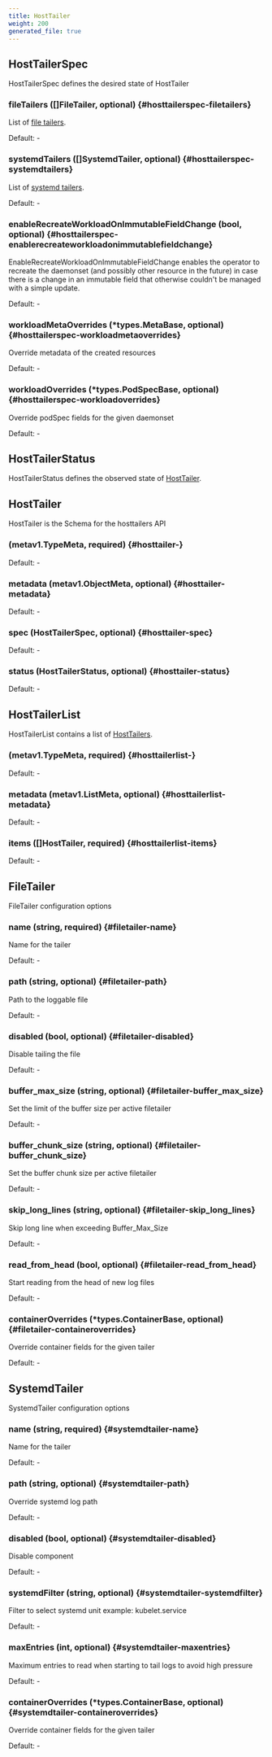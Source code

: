 ```yaml
---
title: HostTailer
weight: 200
generated_file: true
---
```


## HostTailerSpec

HostTailerSpec defines the desired state of HostTailer

### fileTailers ([]FileTailer, optional) {#hosttailerspec-filetailers}

List of [file tailers](#filetailer). 

Default: -

### systemdTailers ([]SystemdTailer, optional) {#hosttailerspec-systemdtailers}

List of [systemd tailers](#systemdtailer). 

Default: -

### enableRecreateWorkloadOnImmutableFieldChange (bool, optional) {#hosttailerspec-enablerecreateworkloadonimmutablefieldchange}

EnableRecreateWorkloadOnImmutableFieldChange enables the operator to recreate the daemonset (and possibly other resource in the future) in case there is a change in an immutable field that otherwise couldn't be managed with a simple update. 

Default: -

### workloadMetaOverrides (*types.MetaBase, optional) {#hosttailerspec-workloadmetaoverrides}

Override metadata of the created resources 

Default: -

### workloadOverrides (*types.PodSpecBase, optional) {#hosttailerspec-workloadoverrides}

Override podSpec fields for the given daemonset 

Default: -


## HostTailerStatus

HostTailerStatus defines the observed state of [HostTailer](#hosttailer).


## HostTailer

HostTailer is the Schema for the hosttailers API

###  (metav1.TypeMeta, required) {#hosttailer-}

Default: -

### metadata (metav1.ObjectMeta, optional) {#hosttailer-metadata}

Default: -

### spec (HostTailerSpec, optional) {#hosttailer-spec}

Default: -

### status (HostTailerStatus, optional) {#hosttailer-status}

Default: -


## HostTailerList

HostTailerList contains a list of [HostTailers](#hosttailer).

###  (metav1.TypeMeta, required) {#hosttailerlist-}

Default: -

### metadata (metav1.ListMeta, optional) {#hosttailerlist-metadata}

Default: -

### items ([]HostTailer, required) {#hosttailerlist-items}

Default: -


## FileTailer

FileTailer configuration options

### name (string, required) {#filetailer-name}

Name for the tailer 

Default: -

### path (string, optional) {#filetailer-path}

Path to the loggable file 

Default: -

### disabled (bool, optional) {#filetailer-disabled}

Disable tailing the file 

Default: -

### buffer_max_size (string, optional) {#filetailer-buffer_max_size}

Set the limit of the buffer size per active filetailer 

Default: -

### buffer_chunk_size (string, optional) {#filetailer-buffer_chunk_size}

Set the buffer chunk size per active filetailer 

Default: -

### skip_long_lines (string, optional) {#filetailer-skip_long_lines}

Skip long line when exceeding Buffer_Max_Size 

Default: -

### read_from_head (bool, optional) {#filetailer-read_from_head}

Start reading from the head of new log files 

Default: -

### containerOverrides (*types.ContainerBase, optional) {#filetailer-containeroverrides}

Override container fields for the given tailer 

Default: -


## SystemdTailer

SystemdTailer configuration options

### name (string, required) {#systemdtailer-name}

Name for the tailer 

Default: -

### path (string, optional) {#systemdtailer-path}

Override systemd log path 

Default: -

### disabled (bool, optional) {#systemdtailer-disabled}

Disable component 

Default: -

### systemdFilter (string, optional) {#systemdtailer-systemdfilter}

Filter to select systemd unit example: kubelet.service 

Default: -

### maxEntries (int, optional) {#systemdtailer-maxentries}

Maximum entries to read when starting to tail logs to avoid high pressure 

Default: -

### containerOverrides (*types.ContainerBase, optional) {#systemdtailer-containeroverrides}

Override container fields for the given tailer 

Default: -


